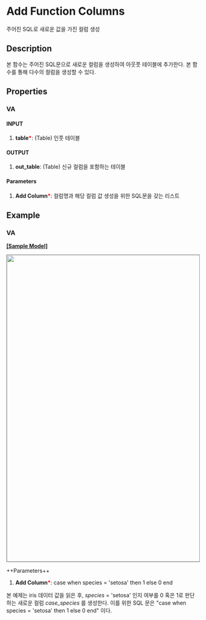 # Add Function Columns
주어진 SQL로 새로운 값을 가진 컬럼 생성

## Description
본 함수는 주어진 SQL문으로 새로운 컬럼을 생성하여 아웃풋 테이블에 추가한다. 본 함수를 통해 다수의 컬럼을 생성할 수 있다. 


## Properties
### VA
#### INPUT
1. **table**<b style="color:red">*</b>: (Table) 인풋 테이블 
#### OUTPUT
1. **out_table**: (Table) 신규 컬럼을 포함하는 테이블
#### Parameters
1. **Add Column**<b style="color:red">*</b>: 컬럼명과 해당 컬럼 값 생성을 위한 SQL문을 갖는 리스트 


## Example
### VA

**<a href="/static/help/python/sample_model/add_function_columns.json" download>[Sample Model]</a>**

<img src="/static/help/python/sample_model_img/add_function_columns.PNG"  width="800px" style="border: 1px solid gray" ><br>

++Parameters++
1. **Add Column**<b style="color:red">*</b>: case when species = 'setosa' then 1 else 0 end


본 예제는 iris 데이터 값을 읽은 후, _species_ = 'setosa' 인지 여부를 0 혹은 1로 판단하는 새로운 컬럼 _case_species_ 를 생성한다. 이를 위한 SQL 문은 "case when species = 'setosa' then 1 else 0 end" 이다.